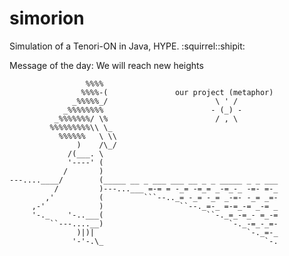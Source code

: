 # simorion
Simulation of a Tenori-ON in Java, HYPE.
:squirrel::shipit:

Message of the day: We will reach new heights

                     %%%%
                    %%%%-(               our project (metaphor)
                  _%%%%%_/                        \ ' /
                _%%%%%%%%                        - (_) -
              _%%%%%%%/ \%                        / , \
             %%%%%%%%%\\ \_
               %%%%%%   \ \\
                   )    /\_/
                 /(___. \
                 '----' (
                /       )
    ---....____/        (_____ __ _ ___ ___ __ _ _ _____ _ _ ___
              /         )---...___ =-= = -_= -=_= _-=_-_ -=- =-_
            ,'          (         ```--.._= -_= -_= _-=- -_= _=-
         ,-'            )                 ``--._=-_ =-=_-= _-= _
         '-._    '-..___(                       ``-._=_-=_- =_-=
             ``---....__)                            `-._-=_-_=-
                   )|)|                                  `-._=-_
                  '-'-.\_                                    `-.
